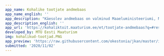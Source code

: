 ```yaml
---
app_name: Kohalike tootjate andmebaas
app_name_english: ''
app_description: "Käesolev andmebaas on valminud Maaeluministeeriumi, MTÜ Eesti Maaturism ja MTÜ Eesti Põllumajandus-Kaubanduskoda koostöös. Andmebaasi valmimist toetas Interreg Läänemere Piirkonna Programm 2014-2020 projekti \"Baltic Sea Food\" kaudu. Projekti eesmärgiks on luua toimiv ja jätkusuutlik ärimudeli raamistik kohaliku toidu tarnimiseks äriklientidele - toitlustussektorile, jaekettidele, kohalikele omavalitsustele jne. Projekti tegevustega innustatakse kohalikke toidu- ja joogitootjaid ning neid ühendavaid võrgustikke ja tarnijaid, kes juba müüvad oma tooteid otse lõpptarbijatele, pakkuma oma tooteid ka äriklientidele.\r\n„Baltic Sea Food“ on rahvusvaheline koostööprojekt, milles osaleb 14 organisatsiooni kümnest riigist: Eesti, Soome, Rootsi, Taani, Läti, Leedu, Poola, Saksamaa, Norra, Venemaa."
app_description_english: ''
app_url: 'https://kohaliktoit.maaturism.ee/et/tootjate-andmebaas?q=#results'
developed_by: MTÜ Eesti Maaturism
img: kohalikud-tootjad.PNG
app_preview: 'https://raw.githubusercontent.com/okestonia/jkan/master/img/kohalikud-tootjad.PNG'
submitted: '2020/11/02'
---
```

